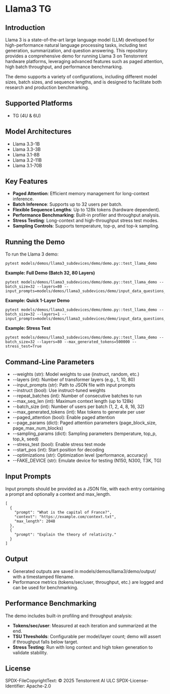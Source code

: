 # Llama3 TG

## Introduction

Llama 3 is a state-of-the-art large language model (LLM) developed for high-performance natural language processing tasks, including text generation, summarization, and question answering. This repository provides a comprehensive demo for running Llama 3 on Tenstorrent hardware platforms, leveraging advanced features such as paged attention, high batch throughput, and performance benchmarking.

The demo supports a variety of configurations, including different model sizes, batch sizes, and sequence lengths, and is designed to facilitate both research and production benchmarking.

## Supported Platforms

- TG (4U & 6U)

## Model Architectures

- Llama 3.3-1B
- Llama 3.3-3B
- Llama 3.1-8B
- Llama 3.2-11B
- Llama 3.1-70B

## Key Features

- **Paged Attention**: Efficient memory management for long-context inference.
- **Batch Inference**: Supports up to 32 users per batch.
- **Flexible Sequence Lengths**: Up to 128k tokens (hardware dependent).
- **Performance Benchmarking**: Built-in profiler and throughput analysis.
- **Stress Testing**: Long-context and high-throughput stress test modes.
- **Sampling Controls**: Supports temperature, top-p, and top-k sampling.

## Running the Demo

To run the Llama 3 demo:

```
pytest models/demos/llama3_subdevices/demo/demo.py::test_llama_demo
```

**Example: Full Demo (Batch 32, 80 Layers)**

```
pytest models/demos/llama3_subdevices/demo/demo.py::test_llama_demo --batch_size=32 --layers=80 --input_prompts=models/demos/llama3_subdevices/demo/input_data_questions_prefill_128.json
```

**Example: Quick 1-Layer Demo**

```
pytest models/demos/llama3_subdevices/demo/demo.py::test_llama_demo --batch_size=32 --layers=1 --input_prompts=models/demos/llama3_subdevices/demo/input_data_questions_prefill_128.json
```

**Example: Stress Test**

```
pytest models/demos/llama3_subdevices/demo/demo.py::test_llama_demo --batch_size=32 --layers=80 --max_generated_tokens=500000 --stress_test=True
```

## Command-Line Parameters
- --weights (str): Model weights to use (instruct, random, etc.)
- --layers (int): Number of transformer layers (e.g., 1, 10, 80)
- --input_prompts (str): Path to JSON file with input prompts
- --instruct (bool): Use instruct-tuned weights
- --repeat_batches (int): Number of consecutive batches to run
- --max_seq_len (int): Maximum context length (up to 128k)
- --batch_size (int): Number of users per batch (1, 2, 4, 8, 16, 32)
- --max_generated_tokens (int): Max tokens to generate per user
- --paged_attention (bool): Enable paged attention
- --page_params (dict): Paged attention parameters (page_block_size, page_max_num_blocks)
- --sampling_params (dict): Sampling parameters (temperature, top_p, top_k, seed)
- --stress_test (bool): Enable stress test mode
- --start_pos (int): Start position for decoding
- --optimizations (str): Optimization level (performance, accuracy)
- --FAKE_DEVICE (str): Emulate device for testing (N150, N300, T3K, TG)

## Input Prompts

Input prompts should be provided as a JSON file, with each entry containing a prompt and optionally a context and max_length.

```
[
  {
    "prompt": "What is the capital of France?",
    "context": "https://example.com/context.txt",
    "max_length": 2048
  },
  {
    "prompt": "Explain the theory of relativity."
  }
]
```

## Output

- Generated outputs are saved in models/demos/llama3/demo/output/ with a timestamped filename.
- Performance metrics (tokens/sec/user, throughput, etc.) are logged and can be used for benchmarking.

## Performance Benchmarking

The demo includes built-in profiling and throughput analysis:

- **Tokens/sec/user**: Measured at each iteration and summarized at the end.
- **TSU Thresholds**: Configurable per model/layer count; demo will assert if throughput falls below target.
- **Stress Testing**: Run with long context and high token generation to validate stability.

## License

SPDX-FileCopyrightText: © 2025 Tenstorrent AI ULC
SPDX-License-Identifier: Apache-2.0
